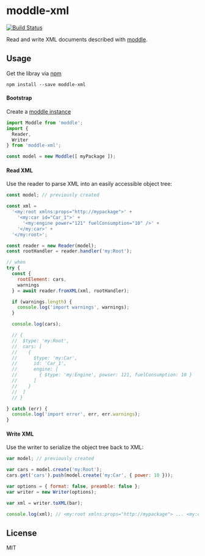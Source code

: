 # moddle-xml

[![Build Status](https://travis-ci.com/bpmn-io/moddle-xml.svg?branch=master)](https://travis-ci.com/bpmn-io/moddle-xml)

Read and write XML documents described with [moddle](https://github.com/bpmn-io/moddle).


## Usage

Get the libray via [npm](http://npmjs.org)

```
npm install --save moddle-xml
```


#### Bootstrap

Create a [moddle instance](https://github.com/bpmn-io/moddle)

```javascript
import Moddle from 'moddle';
import {
  Reader,
  Writer
} from 'moddle-xml';

const model = new Moddle([ myPackage ]);
```


#### Read XML

Use the reader to parse XML into an easily accessible object tree:

```javascript
const model; // previously created

const xml =
  '<my:root xmlns:props="http://mypackage">' +
    '<my:car id="Car_1">' +
      '<my:engine power="121" fuelConsumption="10" />' +
    '</my:car>' +
  '</my:root>';

const reader = new Reader(model);
const rootHandler = reader.handler('my:Root');

// when
try {
  const {
    rootElement: cars,
    warnings
  } = await reader.fromXML(xml, rootHandler);

  if (warnings.length) {
    console.log('import warnings', warnings);
  }

  console.log(cars);

  // {
  //  $type: 'my:Root',
  //  cars: [
  //    {
  //      $type: 'my:Car',
  //      id: 'Car_1',
  //      engine: [
  //        { $type: 'my:Engine', powser: 121, fuelConsumption: 10 }
  //      ]
  //    }
  //  ]
  // }

} catch (err) {
  console.log('import error', err, err.warnings);
}
```


#### Write XML

Use the writer to serialize the object tree back to XML:

```javascript
var model; // previously created

var cars = model.create('my:Root');
cars.get('cars').push(model.create('my:Car', { power: 10 }));

var options = { format: false, preamble: false };
var writer = new Writer(options);

var xml = writer.toXML(bar);

console.log(xml); // <my:root xmlns:props="http://mypackage"> ... <my:car power="10" /></my:root>
```

## License

MIT
